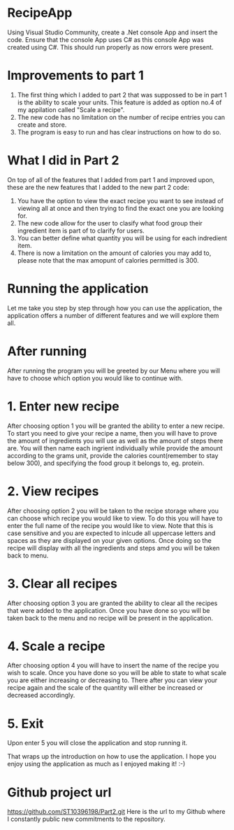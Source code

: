 # RecipeApp
Using Visual Studio Community, create a .Net console App and insert the code. Ensure that the console App uses C# as this console App was created using C#.
This should run properly as now errors were present.

# Improvements to part 1
1. The first thing which I added to part 2 that was suppossed to be in part 1 is the ability to scale your units.
This feature is added as option no.4 of my appilation called "Scale a recipe".
2. The new code has no limitation on the number of recipe entries you can create and store.
3. The program is easy to run and has clear instructions on how to do so.

# What I did in Part 2 
On top of all of the features that I added from part 1 and improved upon, these are the new features that I added to the new part 2 code:
1. You have the option to view the exact recipe you want to see instead of viewing all at once and then trying to find the exact one you are looking for.
2. The new code allow for the user to clasify what food group their ingredient item is part of to clarify for users.
3. You can better define what quantity you will be using for each indredient item.
4. There is now a limitation on the amount of calories you may add to, please note that the max amopunt of calories permitted is 300.

# Running the application
Let me take you step by step through how you can use the application, the application offers a number of different features and we will
explore them all.

# After running
After running the program you will be greeted by our Menu where you will have to choose which option you would like to continue with.

# 1. Enter new recipe
After choosing option 1 you will be granted the ability to enter a new recipe.
To start you need to give your recipe a name, then you will have to prove the amount of ingredients you will use as well as the amount of steps there are.
You will then name each ingrient individually while provide the amount according to the grams unit, provide the calories count(remember to stay below 300),
and specifying the food group it belongs to, eg. protein.

# 2. View recipes
After choosing option 2 you will be taken to the recipe storage where you can choose which recipe you would like to view.
To do this you will have to enter the full name of the recipe you would like to view. Note that this is case sensitive and you are expected to
inlcude all uppercase letters and spaces as they are displayed on your given options. Once doing so the recipe will display with all the ingredients and steps
amd you will be taken back to menu.

# 3. Clear all recipes
After choosing option 3 you are granted the ability to clear all the recipes that were added to the application. Once you have done so you will be taken back to 
the menu and no recipe will be present in the application.

# 4. Scale a recipe
After choosing option 4 you will have to insert the name of the recipe you wish to scale. Once you have done so you will be able to state to what scale you
are either increasing or decreasing to. There after you can view your recipe again and the scale of the quantity will either be increased or decreased accordingly.

# 5. Exit
Upon enter 5 you will close the application and stop running it.

That wraps up the introduction on how to use the application.
I hope you enjoy using the application as much as I enjoyed making it! :-)

# Github project url
https://github.com/ST10396198/Part2.git 
Here is the url to my Github where I constantly public new commitments to the repository.

